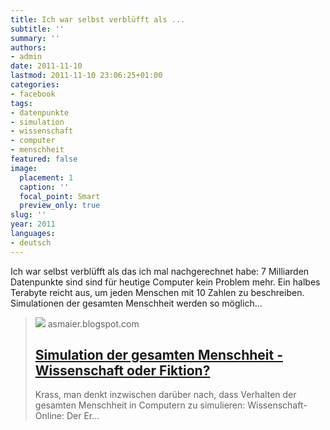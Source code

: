 ```yaml
---
title: Ich war selbst verblüfft als ...
subtitle: ''
summary: ''
authors:
- admin
date: 2011-11-10
lastmod: 2011-11-10 23:06:25+01:00
categories:
- facebook
tags:
- datenpunkte
- simulation
- wissenschaft
- computer
- menschheit
featured: false
image:
  placement: 1
  caption: ''
  focal_point: Smart
  preview_only: true
slug: ''
year: 2011
languages:
- deutsch
---
```


Ich war selbst verblüfft als das ich mal nachgerechnet habe: 7 Milliarden Datenpunkte sind sind für heutige Computer kein Problem mehr. Ein halbes Terabyte reicht aus, um jeden Menschen mit 10 Zahlen zu beschreiben. Simulationen der gesamten Menschheit werden so möglich...
> [![](http://asmaier.blogspot.com//www.blogger.com/img/blogger_logo_round_35.png)](http://asmaier.blogspot.com/2011/11/simulation-der-gesamten-menschheit.html)
> asmaier.blogspot.com
> ## [Simulation der gesamten Menschheit - Wissenschaft oder Fiktion?](http://asmaier.blogspot.com/2011/11/simulation-der-gesamten-menschheit.html)
>
> Krass, man denkt inzwischen darüber nach, dass Verhalten der gesamten Menschheit in Computern zu simulieren:    Wissenschaft-Online: Der Er...